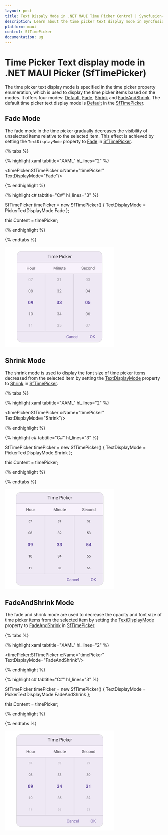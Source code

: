 ```yaml
---
layout: post
title: Text Dispaly Mode in .NET MAUI Time Picker Control | Syncfusion<sup>&reg;</sup>
description: Learn about the time picker text display mode in Syncfusion<sup>&reg;</sup> .NET MAUI Time Picker (SfTimePicker) control and its basic features.
platform: maui
control: SfTimePicker
documentation: ug
---
```


# Time Picker Text display mode in .NET MAUI Picker (SfTimePicker)

The time picker text display mode is specified in the time picker property enumeration, which is used to display the time picker items based on the modes. It offers four modes: [Default](https://help.syncfusion.com/cr/maui-toolkit/Syncfusion.Maui.Toolkit.Picker.PickerTextDisplayMode.html#Syncfusion_Maui_Toolkit_Picker_PickerTextDisplayMode_Default), [Fade](https://help.syncfusion.com/cr/maui-toolkit/Syncfusion.Maui.Toolkit.Picker.PickerTextDisplayMode.html#Syncfusion_Maui_Toolkit_Picker_PickerTextDisplayMode_Fade), [Shrink](https://help.syncfusion.com/cr/maui-toolkit/Syncfusion.Maui.Toolkit.Picker.PickerTextDisplayMode.html#Syncfusion_Maui_Toolkit_Picker_PickerTextDisplayMode_Shrink) and [FadeAndShrink](https://help.syncfusion.com/cr/maui-toolkit/Syncfusion.Maui.Toolkit.Picker.PickerTextDisplayMode.html#Syncfusion_Maui_Toolkit_Picker_PickerTextDisplayMode_FadeAndShrink). The default time picker text display mode is [Default](https://help.syncfusion.com/cr/maui-toolkit/Syncfusion.Maui.Toolkit.Picker.PickerTextDisplayMode.html#Syncfusion_Maui_Toolkit_Picker_PickerTextDisplayMode_Default) in the [SfTimePicker](https://help.syncfusion.com/cr/maui-toolkit/Syncfusion.Maui.Toolkit.Picker.SfTimePicker.html).

## Fade Mode

The fade mode in the time picker gradually decreases the visibility of unselected items relative to the selected item. This effect is achieved by setting the `TextDisplayMode` property to [Fade](https://help.syncfusion.com/cr/maui-toolkit/Syncfusion.Maui.Toolkit.Picker.PickerTextDisplayMode.html#Syncfusion_Maui_Toolkit_Picker_PickerTextDisplayMode_Fade) in [SfTimePicker](https://help.syncfusion.com/cr/maui-toolkit/Syncfusion.Maui.Toolkit.Picker.SfTimePicker.html).

{% tabs %}

{% highlight xaml tabtitle="XAML" hl_lines="2" %}

<timePicker:SfTimePicker x:Name="timePicker"
                 TextDisplayMode="Fade"/>

{% endhighlight %}

{% highlight c# tabtitle="C#" hl_lines="3" %}

SfTimePicker timePicker = new SfTimePicker()
{
    TextDisplayMode = PickerTextDisplayMode.Fade
};

this.Content = timePicker;

{% endhighlight %}

{% endtabs %}

![Fade Mode in .NET MAUI Time Picker.](images/text-display-mode/time-picker-fade-mode.png)

## Shrink Mode

The shrink mode is used to display the font size of time picker items decreased from the selected item by setting the [TextDisplayMode](https://help.syncfusion.com/cr/maui-toolkit/Syncfusion.Maui.Toolkit.Picker.PickerBase.html#Syncfusion_Maui_Toolkit_Picker_PickerBase_TextDisplayMode) property to [Shrink](https://help.syncfusion.com/cr/maui-toolkit/Syncfusion.Maui.Toolkit.Picker.PickerTextDisplayMode.html#Syncfusion_Maui_Toolkit_Picker_PickerTextDisplayMode_Shrink) in [SfTimePicker](https://help.syncfusion.com/cr/maui-toolkit/Syncfusion.Maui.Toolkit.Picker.SfTimePicker.html).

{% tabs %}

{% highlight xaml tabtitle="XAML" hl_lines="2" %}

<timePicker:SfTimePicker x:Name="timePicker"
                 TextDisplayMode="Shrink"/>

{% endhighlight %}

{% highlight c# tabtitle="C#" hl_lines="3" %}

SfTimePicker timePicker = new SfTimePicker()
{
    TextDisplayMode = PickerTextDisplayMode.Shrink
};

this.Content = timePicker;

{% endhighlight %}

{% endtabs %}

![Shrink Mode in .NET MAUI Time Picker.](images/text-display-mode/time-picker-shrink-mode.png)

## FadeAndShrink Mode

The fade and shrink mode are used to decrease the opacity and font size of time picker items from the selected item by setting the [TextDisplayMode](https://help.syncfusion.com/cr/maui-toolkit/Syncfusion.Maui.Toolkit.Picker.PickerBase.html#Syncfusion_Maui_Toolkit_Picker_PickerBase_TextDisplayMode) property to [FadeAndShrink](https://help.syncfusion.com/cr/maui-toolkit/Syncfusion.Maui.Toolkit.Picker.PickerTextDisplayMode.html#Syncfusion_Maui_Toolkit_Picker_PickerTextDisplayMode_FadeAndShrink) in [SfTimePicker](https://help.syncfusion.com/cr/maui-toolkit/Syncfusion.Maui.Toolkit.Picker.SfTimePicker.html).

{% tabs %}

{% highlight xaml tabtitle="XAML" hl_lines="2" %}

<timePicker:SfTimePicker x:Name="timePicker"
                 TextDisplayMode="FadeAndShrink"/>

{% endhighlight %}

{% highlight c# tabtitle="C#" hl_lines="3" %}

SfTimePicker timePicker = new SfTimePicker()
{
    TextDisplayMode = PickerTextDisplayMode.FadeAndShrink
};

this.Content = timePicker;

{% endhighlight %}

{% endtabs %}

![Fade and Shrink Mode in .NET MAUI Time Picker.](images/text-display-mode/time-picker-fade-shrink-mode.png)